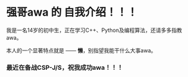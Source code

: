 # 强哥awa 的 自我介绍！！！
我是一名14岁的初中生，正在学习C++、Python及编程算法，还请多多指教awa。

本人的一个显著特点就是 —— **懒**，别指望我能干什么大事awa。

### 最近在备战CSP-J/S，祝我成功awa！！！
